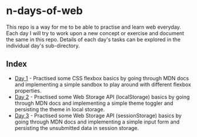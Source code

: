 # n-days-of-web

This repo is a way for me to be able to practise and learn web everyday. Each day I will try to work upon a new concept or exercise and document the same in this repo. Details of each day's tasks can be explored in the individual day's sub-directory.

## Index

- [Day 1](/Day-1/) - Practised some CSS flexbox basics by going through MDN docs and implementing a simple sandbox to play around with different flexbox properties.
- [Day 2](/Day-2/) - Practised some Web Storage API (localStorage) basics by going through MDN docs and implementing a simple theme toggler and persisting the theme in local storage.
- [Day 3](/Day-3/) - Practised some Web Storage API (sessionStorage) basics by going through MDN docs and implementing a simple input form and persisting the unsubmitted data in session storage.
